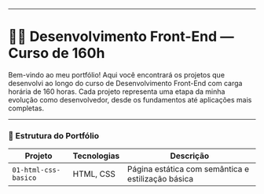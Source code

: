 

---

# 🧑‍💻  Desenvolvimento Front-End — Curso de 160h

Bem-vindo ao meu portfólio! Aqui você encontrará os projetos que desenvolvi ao longo do curso de Desenvolvimento Front-End com carga horária de 160 horas. Cada projeto representa uma etapa da minha evolução como desenvolvedor, desde os fundamentos até aplicações mais completas.

---

### 📁 Estrutura do Portfólio

| Projeto | Tecnologias | Descrição |
|--------|-------------|-----------|
| `01-html-css-basico` | HTML, CSS | Página estática com semântica e estilização básica |
